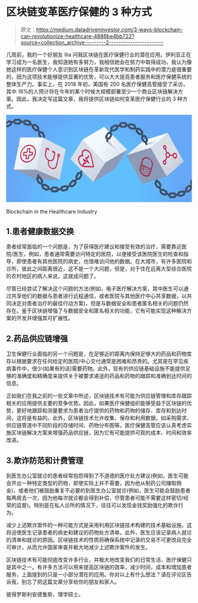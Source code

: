 # 区块链变革医疗保健的 3 种方式

> 原文：<https://medium.datadriveninvestor.com/3-ways-blockchain-can-revolutionize-healthcare-4886be4bb722?source=collection_archive---------2----------------------->

几周前，我的一个好朋友 Ilia 问我区块链在医疗保健行业的潜在应用。伊利亚正在学习成为一名医生，我知道她有多努力，我相信她会在努力中取得成功。我认为像她这样的医疗保健个人意识到区块链在革新现代医学和制药实践中的潜力是很重要的，因为这项技术能够提供显著的优势，可以大大提高患者服务和医疗保健系统的整体生产力。事实上，在 2018 年初，美国有 200 名医疗保健高管接受了采访，其中 16%的人预计将在今年的某个时候大规模部署至少一个商业区块链解决方案。因此，我决定写这篇文章，我将提供区块链如何变革医疗保健行业的 3 种方式。

![](img/591be28a04cb7f818117acd64c3e3146.png)

Blockchain in the Healthcare Industry

## 1.患者健康数据交换

患者经常面临的一个问题是，为了获得医疗建议和接受有效的治疗，需要靠近医院/医生，例如，患者通常需要访问特定的医院，以便接受该医院医生的检查和指导，即使患者有其他医院的病史，也很难访问他的数据。在大城市，有许多医院和诊所，彼此之间距离很近，这不是一个大问题，但是，对于住在远离大型综合医院的农村地区的病人来说，这就成问题了。

尽管已经尝试了解决这个问题的方法(例如，电子医疗解决方案，其中医生可以通过共享他们的数据与患者进行远程通信，或者医院与其他医疗中心共享数据，以共同决定对患者治疗的最佳行动方案)，但是与数据安全和患者匿名相关的问题仍然存在。鉴于区块链增强了与数据安全和匿名相关的功能，它有可能实现这种解决方案的开发并增强其可扩展性。

## 2.药品供应链增强

卫生保健行业面临的另一个问题是，在足够近的距离内保持足够大的药品和药物库存以根据要求在任何给定的医院/中心交付通常是困难和昂贵的。尤其是在罕见疾病事件中，很少(如果有的话)需要药物。此外，现有的供应链基础设施不能提供足够的准确度和精确度来提供关于被要求递送的药品和药物的跟踪和准确到达时间的信息。

正如我们在我之前的一些文章中所述，区块链技术有可能为供应链管理和库存跟踪相关的应用提供主要的竞争优势。因此，如果医疗保健组织能够受益于区块链的优势，更好地跟踪和测量要求为患者治疗提供的药物和药物的储存、库存和到达时间，这将是有益的。此外，区块链技术允许收集、保存和利用数据，如采购需求、供应链管道中不同阶段的存储时间、药物分布图等。医疗保健高管应该认真考虑实施区块链解决方案来增强药品供应链，因为它有可能提供可观的成本、时间和效率改进。

## 3.欺诈防范和计费管理

到医生办公室就诊的患者经常抱怨得到了不道德的医疗处方建议(例如，医生可能会开出一种特定类型的药物，即使实际上并不需要，因为他从制药公司赚取佣金)，或者他们被鼓励重复不必要的到医生办公室就诊(例如，医生可能会鼓励患者每两周去一次，因为他每次就诊都会得到补偿，尽管患者可能不需要这样密切/经常的监督)。特别是在私人诊所的情况下，往往可以发现金钱奖励强化的欺诈行为。

减少上述欺诈案件的一种可能方式是采用利用区块链技术构建的技术基础设施，这将迫使医生记录患者的病史和建议的药物处方清单。此外，医生应该记录病人就诊的清单和就诊的原因。区块链技术的性质将确保系统中记录的交易不可更改且完全可审计，从而允许国家审查并极大地减少上述欺诈案件的发生。

区块链技术有可能彻底改变许多行业，并极大地改变我们的日常生活，医疗保健只是其中之一。有许多方法可以用来提高区块链的效率，减少时间，成本和增加患者服务，上面提到的只是一小部分潜在的应用。你对以上有什么想法？请在评论区告诉我，别忘了把这篇文章分享给你的朋友和家人。

彼得罗斯利安德鲁斯，理学硕士。